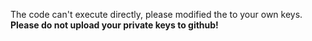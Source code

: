 The code can't execute directly, please modified the <your api key> to your own keys.
**Please do not upload your private keys to github!**